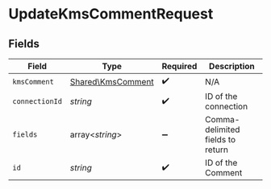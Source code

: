 # UpdateKmsCommentRequest


## Fields

| Field                                                  | Type                                                   | Required                                               | Description                                            |
| ------------------------------------------------------ | ------------------------------------------------------ | ------------------------------------------------------ | ------------------------------------------------------ |
| `kmsComment`                                           | [Shared\KmsComment](../../Models/Shared/KmsComment.md) | :heavy_check_mark:                                     | N/A                                                    |
| `connectionId`                                         | *string*                                               | :heavy_check_mark:                                     | ID of the connection                                   |
| `fields`                                               | array<*string*>                                        | :heavy_minus_sign:                                     | Comma-delimited fields to return                       |
| `id`                                                   | *string*                                               | :heavy_check_mark:                                     | ID of the Comment                                      |
